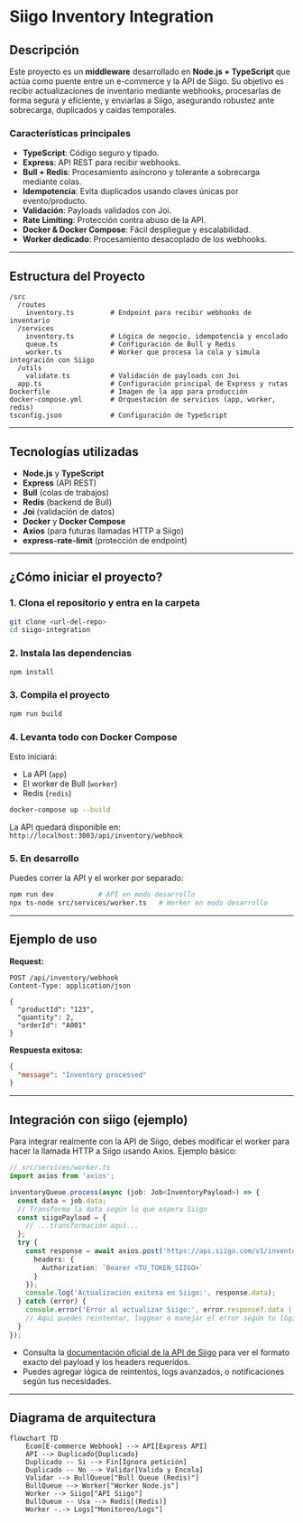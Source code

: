 # Siigo Inventory Integration

## Descripción

Este proyecto es un **middleware** desarrollado en **Node.js + TypeScript** que actúa como puente entre un e-commerce y la API de Siigo. Su objetivo es recibir actualizaciones de inventario mediante webhooks, procesarlas de forma segura y eficiente, y enviarlas a Siigo, asegurando robustez ante sobrecarga, duplicados y caídas temporales.

### Características principales

- **TypeScript**: Código seguro y tipado.
- **Express**: API REST para recibir webhooks.
- **Bull + Redis**: Procesamiento asíncrono y tolerante a sobrecarga mediante colas.
- **Idempotencia**: Evita duplicados usando claves únicas por evento/producto.
- **Validación**: Payloads validados con Joi.
- **Rate Limiting**: Protección contra abuso de la API.
- **Docker & Docker Compose**: Fácil despliegue y escalabilidad.
- **Worker dedicado**: Procesamiento desacoplado de los webhooks.

---

## Estructura del Proyecto

```
/src
  /routes
    inventory.ts         # Endpoint para recibir webhooks de inventario
  /services
    inventory.ts         # Lógica de negocio, idempotencia y encolado
    queue.ts             # Configuración de Bull y Redis
    worker.ts            # Worker que procesa la cola y simula integración con Siigo
  /utils
    validate.ts          # Validación de payloads con Joi
  app.ts                 # Configuración principal de Express y rutas
Dockerfile               # Imagen de la app para producción
docker-compose.yml       # Orquestación de servicios (app, worker, redis)
tsconfig.json            # Configuración de TypeScript
```

---

## Tecnologías utilizadas

- **Node.js** y **TypeScript**
- **Express** (API REST)
- **Bull** (colas de trabajos)
- **Redis** (backend de Bull)
- **Joi** (validación de datos)
- **Docker** y **Docker Compose**
- **Axios** (para futuras llamadas HTTP a Siigo)
- **express-rate-limit** (protección de endpoint)

---

## ¿Cómo iniciar el proyecto?

### 1. Clona el repositorio y entra en la carpeta

```bash
git clone <url-del-repo>
cd siigo-integration
```

### 2. Instala las dependencias

```bash
npm install
```

### 3. Compila el proyecto

```bash
npm run build
```

### 4. Levanta todo con Docker Compose

Esto iniciará:
- La API (`app`)
- El worker de Bull (`worker`)
- Redis (`redis`)

```bash
docker-compose up --build
```

La API quedará disponible en:  
`http://localhost:3003/api/inventory/webhook`

### 5. En desarrollo

Puedes correr la API y el worker por separado:

```bash
npm run dev           # API en modo desarrollo
npx ts-node src/services/worker.ts   # Worker en modo desarrollo
```

---

## Ejemplo de uso

**Request:**
```http
POST /api/inventory/webhook
Content-Type: application/json

{
  "productId": "123",
  "quantity": 2,
  "orderId": "A001"
}
```

**Respuesta exitosa:**
```json
{
  "message": "Inventory processed"
}
```

---

## Integración con siigo (ejemplo)

Para integrar realmente con la API de Siigo, debes modificar el worker para hacer la llamada HTTP a Siigo usando Axios. Ejemplo básico:

```ts
// src/services/worker.ts
import axios from 'axios';

inventoryQueue.process(async (job: Job<InventoryPayload>) => {
  const data = job.data;
  // Transforma la data según lo que espera Siigo
  const siigoPayload = {
    // ...transformación aquí...
  };
  try {
    const response = await axios.post('https://api.siigo.com/v1/inventory', siigoPayload, {
      headers: {
        Authorization: `Bearer <TU_TOKEN_SIIGO>`
      }
    });
    console.log('Actualización exitosa en Siigo:', response.data);
  } catch (error) {
    console.error('Error al actualizar Siigo:', error.response?.data || error.message);
    // Aquí puedes reintentar, loggear o manejar el error según tu lógica
  }
});
```

- Consulta la [documentación oficial de la API de Siigo](https://siigoapi.docs.apiary.io/#) para ver el formato exacto del payload y los headers requeridos.
- Puedes agregar lógica de reintentos, logs avanzados, o notificaciones según tus necesidades.

---

## Diagrama de arquitectura

```mermaid
flowchart TD
    Ecom[E-commerce Webhook] --> API[Express API]
    API --> Duplicado{Duplicado}
    Duplicado -- Si --> Fin[Ignora petición]
    Duplicado -- No --> Validar[Valida y Encola]
    Validar --> BullQueue["Bull Queue (Redis)"]
    BullQueue --> Worker["Worker Node.js"]
    Worker --> Siigo["API Siigo"]
    BullQueue -- Usa --> Redis[(Redis)]
    Worker -.-> Logs["Monitoreo/Logs"]
```